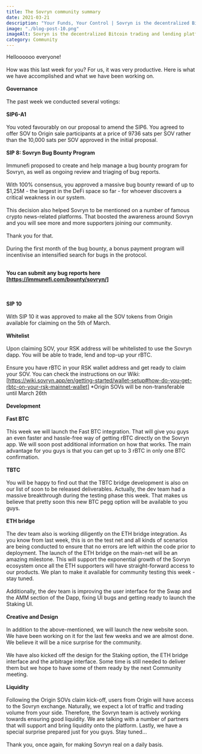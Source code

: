 ```yaml
---
title: The Sovryn community summary
date: 2021-03-21
description: "Your Funds, Your Control | Sovryn is the decentralized Bitcoin trading and lending platform"
image: "./blog-post-10.png"
imageAlt: Sovryn is the decentralized Bitcoin trading and lending platform.
category: Community
---
```


Helloooooo everyone!
<br /><br />
How was this last week for you? For us, it was very productive. Here is what we have accomplished and what we have been working on.
<br /><br />
**Governance**
<br /><br />
The past week we conducted several votings:
<br /><br />
**SIP6-A1**
<br /><br />
You voted favourably on our proposal to amend the SIP6. You agreed to offer SOV to Origin sale participants at a price of 9736 sats per SOV rather than the 10,000 sats per SOV approved in the initial proposal.
<br /><br />
**SIP 8: Sovryn Bug Bounty Program**
<br /><br />
Immunefi proposed to create and help manage a bug bounty program for Sovryn, as well as ongoing review and triaging of bug reports.
<br /><br />
With 100% consensus, you approved a massive bug bounty reward of up to $1,25M - the largest in the DeFi space so far - for whoever discovers a critical weakness in our system.
<br /><br />
This decision also helped Sovryn to be mentioned on a number of famous crypto news-related platforms. That boosted the awareness around Sovryn and you will see more and more supporters joining our community.
<br /><br />
Thank you for that.
<br /><br />
During the first month of the bug bounty, a bonus payment program will incentivise an intensified search for bugs in the protocol.
<br /><br />

**You can submit any bug reports here [https://immunefi.com/bounty/sovryn/]**

<br /><br />
**SIP 10**
<br /><br />
With SIP 10 it was approved to make all the SOV tokens from Origin available for claiming on the 5th of March.
<br /><br />
**Whitelist**
<br /><br />
Upon claiming SOV, your RSK address will be whitelisted to use the Sovryn dapp. You will be able to trade, lend and top-up your rBTC.
<br /><br />
Ensure you have rBTC in your RSK wallet address and get ready to claim your SOV. You can check the instructions on our Wiki: [https://wiki.sovryn.app/en/getting-started/wallet-setup#how-do-you-get-rbtc-on-your-rsk-mainnet-wallet]
*Origin SOVs will be non-transferable until March 26th
<br /><br />
**Development**
<br /><br />
**Fast BTC**
<br /><br />
This week we will launch the Fast BTC integration. That will give you guys an even faster and hassle-free way of getting rBTC directly on the Sovryn app. We will soon post additional information on how that works. The main advantage for you guys is that you can get up to 3 rBTC in only one BTC confirmation.
<br /><br />
**TBTC**
<br /><br />
You will be happy to find out that the TBTC bridge development is also on our list of soon to be released deliverables. Actually, the dev team had a massive breakthrough during the testing phase this week. That makes us believe that pretty soon this new BTC pegg option will be available to you guys.
<br /><br />
**ETH bridge**
<br /><br />
The dev team also is working diligently on the ETH bridge integration. As you know from last week, this is on the test net and all kinds of scenarios are being conducted to ensure that no errors are left within the code prior to deployment. The launch of the ETH bridge on the main-net will be an amazing milestone. This will support the exponential growth of the Sovryn ecosystem once all the ETH supporters will have straight-forward access to our products. We plan to make it available for community testing this week - stay tuned.
<br /><br />
Additionally, the dev team is improving the user interface for the Swap and the AMM section of the Dapp, fixing UI bugs and getting ready to launch the Staking UI.
<br /><br />
**Creative and Design**
<br /><br />
In addition to the above-mentioned, we will launch the new website soon. We have been working on it for the last few weeks and we are almost done. We believe it will be a nice surprise for the community.
<br /><br />
We have also kicked off the design for the Staking option, the ETH bridge interface and the arbitrage interface. Some time is still needed to deliver them but we hope to have some of them ready by the next Community meeting.
<br /><br />
**Liquidity**
<br /><br />
Following the Origin SOVs claim kick-off, users from Origin will have access to the Sovryn exchange. Naturally, we expect a lot of traffic and trading volume from your side. Therefore, the Sovryn team is actively working towards ensuring good liquidity. We are talking with a number of partners that will support and bring liquidity onto the platform. Lastly, we have a special surprise prepared just for you guys. Stay tuned…
<br />
<br />
Thank you, once again, for making Sovryn real on a daily basis.